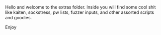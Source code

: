 Hello and welcome to the extras folder. Inside you will find some cool shit like kaiten, sockstress, pw lists, fuzzer inputs, and other assorted scripts and goodies. 

Enjoy
